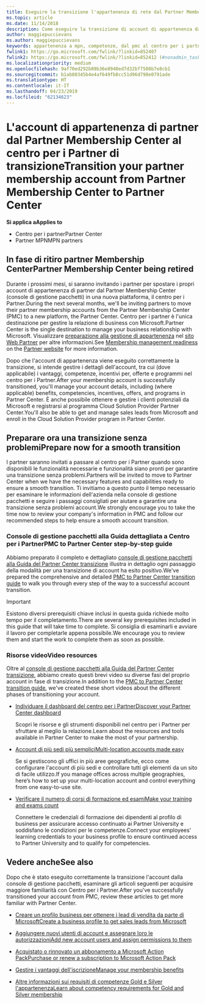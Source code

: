 ```yaml
---
title: Eseguire la transizione l'appartenenza di rete dal Partner Membership Center al centro per i Partner
ms.topic: article
ms.date: 11/14/2018
description: Come eseguire la transizione di account di appartenenza da Partner Membership Center al centro per i Partner.
author: maggiepuccievans
ms.author: maggiepuccievans
keywords: appartenenza a mpn, competenze, dal pmc al centro per i partner
fwlink1: https://go.microsoft.com/fwlink/?linkid=852407
fwlink2: https://go.microsoft.com/fwlink/?linkid=852412 (#nonadmin_tasks)
ms.localizationpriority: medium
ms.openlocfilehash: 9af70ed292b89b36e8940ed7d32bf7508b7e8cb1
ms.sourcegitcommit: b1ab80345b4e4af649fb8cc51d96d798e0791ade
ms.translationtype: HT
ms.contentlocale: it-IT
ms.lasthandoff: 04/23/2019
ms.locfileid: "62134623"
---
```

# <a name="transition-your-partner-membership-account-from-partner-membership-center-to-partner-center"></a><span data-ttu-id="44184-104">L'account di appartenenza di partner dal Partner Membership Center al centro per i Partner di transizione</span><span class="sxs-lookup"><span data-stu-id="44184-104">Transition your partner membership account from Partner Membership Center to Partner Center</span></span>

<span data-ttu-id="44184-105">**Si applica a**</span><span class="sxs-lookup"><span data-stu-id="44184-105">**Applies to**</span></span>

- <span data-ttu-id="44184-106">Centro per i partner</span><span class="sxs-lookup"><span data-stu-id="44184-106">Partner Center</span></span>
- <span data-ttu-id="44184-107">Partner MPN</span><span class="sxs-lookup"><span data-stu-id="44184-107">MPN partners</span></span>

## <a name="partner-membership-center-being-retired"></a><span data-ttu-id="44184-108">In fase di ritiro partner Membership Center</span><span class="sxs-lookup"><span data-stu-id="44184-108">Partner Membership Center being retired</span></span>

<span data-ttu-id="44184-109">Durante i prossimi mesi, si saranno invitando i partner per spostare i propri account di appartenenza di partner dal Partner Membership Center (console di gestione pacchetti) in una nuova piattaforma, il centro per i Partner.</span><span class="sxs-lookup"><span data-stu-id="44184-109">During the next several months, we'll be inviting partners to move their partner membership accounts from the Partner Membership Center (PMC) to a new platform, the Partner Center.</span></span> <span data-ttu-id="44184-110">Centro per i partner è l'unica destinazione per gestire la relazione di business con Microsoft.</span><span class="sxs-lookup"><span data-stu-id="44184-110">Partner Center is the single destination to manage your business relationship with Microsoft.</span></span> <span data-ttu-id="44184-111">Visualizzare [preparazione alla gestione di appartenenza](https://partner.microsoft.com/support/partner-center-help) nel [sito Web Partner](https://partner.microsoft.com/commercial) per altre informazioni.</span><span class="sxs-lookup"><span data-stu-id="44184-111">See [Membership management readiness](https://partner.microsoft.com/support/partner-center-help) on the [Partner website](https://partner.microsoft.com/commercial) for more information.</span></span>

<span data-ttu-id="44184-112">Dopo che l'account di appartenenza viene eseguito correttamente la transizione, si intende gestire i dettagli dell'account, tra cui (dove applicabile) i vantaggi, competenze, incentivi per, offerte e programmi nel centro per i Partner.</span><span class="sxs-lookup"><span data-stu-id="44184-112">After your membership account is successfully transitioned, you'll manage your account details, including (where applicable) benefits, competencies, incentives, offers, and programs in Partner Center.</span></span> <span data-ttu-id="44184-113">È anche possibile ottenere e gestire i clienti potenziali da Microsoft e registrarsi al programma Cloud Solution Provider Partner Center.</span><span class="sxs-lookup"><span data-stu-id="44184-113">You'll also be able to get and manage sales leads from Microsoft and enroll in the Cloud Solution Provider program in Partner Center.</span></span>

## <a name="prepare-now-for-a-smooth-transition"></a><span data-ttu-id="44184-114">Preparare ora una transizione senza problemi</span><span class="sxs-lookup"><span data-stu-id="44184-114">Prepare now for a smooth transition</span></span>

<span data-ttu-id="44184-115">I partner saranno invitati a passare al centro per i Partner quando sono disponibili le funzionalità necessarie e funzionalità siano pronti per garantire una transizione senza problemi.</span><span class="sxs-lookup"><span data-stu-id="44184-115">Partners will be invited to move to Partner Center when we have the necessary features and capabilities ready to ensure a smooth transition.</span></span> <span data-ttu-id="44184-116">Ti invitiamo a questo punto il tempo necessario per esaminare le informazioni dell'azienda nella console di gestione pacchetti e seguire i passaggi consigliati per aiutare a garantire una transizione senza problemi account.</span><span class="sxs-lookup"><span data-stu-id="44184-116">We strongly encourage you to take the time now to review your company's information in PMC and follow our recommended steps to help ensure a smooth account transition.</span></span>

### <a name="pmc-to-partner-center-step-by-step-guide"></a><span data-ttu-id="44184-117">Console di gestione pacchetti alla Guida dettagliata a Centro per i Partner</span><span class="sxs-lookup"><span data-stu-id="44184-117">PMC to Partner Center step-by-step guide</span></span>

<span data-ttu-id="44184-118">Abbiamo preparato il completo e dettagliato [console di gestione pacchetti alla Guida del Partner Center transizione](https://assetsprod.microsoft.com/mpn/en-us/membership-account-set-up-guide.pdf) illustra in dettaglio ogni passaggio della modalità per una transizione di account ha esito positivo.</span><span class="sxs-lookup"><span data-stu-id="44184-118">We've prepared the comprehensive and detailed [PMC to Partner Center transition guide](https://assetsprod.microsoft.com/mpn/en-us/membership-account-set-up-guide.pdf) to walk you through every step of the way to a successful account transition.</span></span>

>[!IMPORTANT]
><span data-ttu-id="44184-119">Esistono diversi prerequisiti chiave inclusi in questa guida richiede molto tempo per il completamento.</span><span class="sxs-lookup"><span data-stu-id="44184-119">There are several key prerequisites included in this guide that will take time to complete.</span></span> <span data-ttu-id="44184-120">Si consiglia di esaminarli e avviare il lavoro per completarle appena possibile.</span><span class="sxs-lookup"><span data-stu-id="44184-120">We encourage you to review them and start the work to complete them as soon as possible.</span></span>

### <a name="video-resources"></a><span data-ttu-id="44184-121">Risorse video</span><span class="sxs-lookup"><span data-stu-id="44184-121">Video resources</span></span>

<span data-ttu-id="44184-122">Oltre al [console di gestione pacchetti alla Guida del Partner Center transizione](https://assetsprod.microsoft.com/mpn/en-us/membership-account-set-up-guide.pdf), abbiamo creato questi brevi video su diverse fasi del proprio account in fase di transizione.</span><span class="sxs-lookup"><span data-stu-id="44184-122">In addition to the [PMC to Partner Center transition guide](https://assetsprod.microsoft.com/mpn/en-us/membership-account-set-up-guide.pdf), we've created these short videos about the different phases of transitioning your account.</span></span> 

- [<span data-ttu-id="44184-123">Individuare il dashboard del centro per i Partner</span><span class="sxs-lookup"><span data-stu-id="44184-123">Discover your Partner Center dashboard</span></span>](https://partner.microsoft.com/support/partner-center-help)
 
  <span data-ttu-id="44184-124">Scopri le risorse e gli strumenti disponibili nel centro per i Partner per sfruttare al meglio la relazione.</span><span class="sxs-lookup"><span data-stu-id="44184-124">Learn about the resources and tools available in Partner Center to make the most of your partnership.</span></span>

- [<span data-ttu-id="44184-125">Account di più sedi più semplici</span><span class="sxs-lookup"><span data-stu-id="44184-125">Multi-location accounts made easy</span></span>](https://partner.microsoft.com/support/partner-center-help)
 
  <span data-ttu-id="44184-126">Se si gestiscono gli uffici in più aree geografiche, ecco come configurare l'account di più sedi e controllare tutti gli elementi da un sito di facile utilizzo.</span><span class="sxs-lookup"><span data-stu-id="44184-126">If you manage offices across multiple geographies, here’s how to set up your multi-location account and control everything from one easy-to-use site.</span></span>

- [<span data-ttu-id="44184-127">Verificare il numero di corsi di formazione ed esami</span><span class="sxs-lookup"><span data-stu-id="44184-127">Make your training and exams count</span></span>](https://partner.microsoft.com/support/partner-center-help)

  <span data-ttu-id="44184-128">Connettere le credenziali di formazione dei dipendenti al profilo di business per assicurare accesso continuato ai Partner University e soddisfano le condizioni per le competenze.</span><span class="sxs-lookup"><span data-stu-id="44184-128">Connect your employees' learning credentials to your business profile to ensure continued access to Partner University and to qualify for competencies.</span></span>

## <a name="see-also"></a><span data-ttu-id="44184-129">Vedere anche</span><span class="sxs-lookup"><span data-stu-id="44184-129">See also</span></span>

<span data-ttu-id="44184-130">Dopo che è stato eseguito correttamente la transizione l'account dalla console di gestione pacchetti, esaminare gli articoli seguenti per acquisire maggiore familiarità con Centro per i Partner.</span><span class="sxs-lookup"><span data-stu-id="44184-130">After you've successfully transitioned your account from PMC, review these articles to get more familiar with Partner Center.</span></span>

-   [<span data-ttu-id="44184-131">Creare un profilo business per ottenere i lead di vendita da parte di Microsoft</span><span class="sxs-lookup"><span data-stu-id="44184-131">Create a business profile to get sales leads from Microsoft</span></span>](create-a-marketing-profile.md)

-   [<span data-ttu-id="44184-132">Aggiungere nuovi utenti di account e assegnare loro le autorizzazioni</span><span class="sxs-lookup"><span data-stu-id="44184-132">Add new account users and assign permissions to them</span></span>](create-user-accounts-and-set-permissions.md)

-   [<span data-ttu-id="44184-133">Acquistato o rinnovato un abbonamento a Microsoft Action Pack</span><span class="sxs-lookup"><span data-stu-id="44184-133">Purchase or renew a subscription to Microsoft Action Pack</span></span>](mpn-get-action-pack.md)

-   [<span data-ttu-id="44184-134">Gestire i vantaggi dell'iscrizione</span><span class="sxs-lookup"><span data-stu-id="44184-134">Manage your membership benefits</span></span>](manage-your-partner-network-benefits.md)

-   [<span data-ttu-id="44184-135">Altre informazioni sui requisiti di competenze Gold e Silver l'appartenenza</span><span class="sxs-lookup"><span data-stu-id="44184-135">Learn about competency requirements for Gold and Silver membership</span></span>](https://partner.microsoft.com/membership/competencies)





